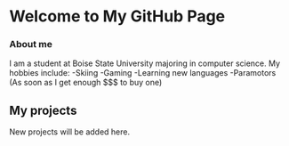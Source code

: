 # Welcome to My GitHub Page

### About me

I am a student at Boise State University majoring in computer science.
My hobbies include:
-Skiing
-Gaming
-Learning new languages
-Paramotors (As soon as I get enough $$$ to buy one)

## My projects
New projects will be added here.
